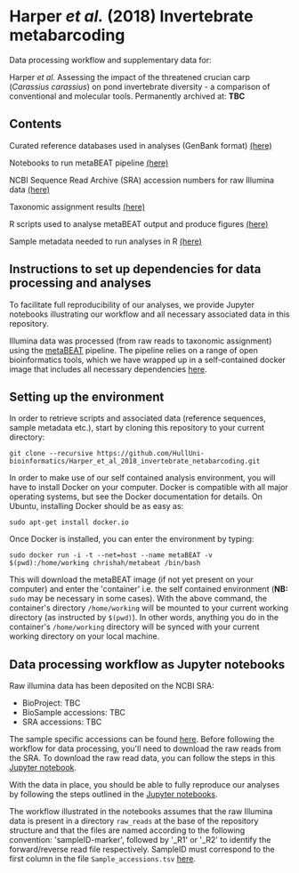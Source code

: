 # Harper *et al.* (2018) Invertebrate metabarcoding

Data processing workflow and supplementary data for:

Harper *et al.* Assessing the impact of the threatened crucian carp (*Carassius carassius*) on pond invertebrate diversity - a comparison of conventional and molecular tools.
Permanently archived at: **TBC**


## Contents

Curated reference databases used in analyses (GenBank format) [(here)](https://github.com/HullUni-bioinformatics/Harper_et_al_2018_invertebrate_metabarcoding/tree/master/Reference_database)

Notebooks to run metaBEAT pipeline [(here)](https://github.com/HullUni-bioinformatics/Harper_et_al_2018_invertebrate_metabarcoding/tree/master/Jupyter_notebooks)

NCBI Sequence Read Archive (SRA) accession numbers for raw Illumina data [(here)](https://github.com/HullUni-bioinformatics/Harper_et_al_2018_invertebrate_metabarcoding/tree/master/Data/Sample_accessions.tsv)

Taxonomic assignment results [(here)](https://github.com/HullUni-bioinformatics/Harper_et_al_2018_invertebrate_metabarcoding/tree/master/Data/Taxonomic_Assignment_Results)

R scripts used to analyse metaBEAT output and produce figures [(here)](https://github.com/HullUni-bioinformatics/Harper_et_al_2018_invertebrate_metabarcoding/tree/master/R_scripts)

Sample metadata needed to run analyses in R [(here)](https://github.com/HullUni-bioinformatics/Harper_et_al_2018_invertebrate_metabarcoding/tree/master/Data/Sample_Metadata)


## Instructions to set up dependencies for data processing and analyses

To facilitate full reproducibility of our analyses, we provide Jupyter notebooks illustrating our workflow and all necessary associated data in this repository.

Illumina data was processed (from raw reads to taxonomic assignment) using the [metaBEAT](https://github.com/HullUni-bioinformatics/metaBEAT) pipeline. The pipeline relies on a range of open bioinformatics tools, which we have wrapped up in a self-contained docker image that includes all necessary dependencies [here](https://hub.docker.com/r/chrishah/metabeat/).


## Setting up the environment

In order to retrieve scripts and associated data (reference sequences, sample metadata etc.), start by cloning this repository to your current directory:

```
git clone --recursive https://github.com/HullUni-bioinformatics/Harper_et_al_2018_invertebrate_netabarcoding.git
```

In order to make use of our self contained analysis environment, you will have to install Docker on your computer. Docker is compatible with all major operating systems, but see the Docker documentation for details. On Ubuntu, installing Docker should be as easy as:

```
sudo apt-get install docker.io
```

Once Docker is installed, you can enter the environment by typing:

```
sudo docker run -i -t --net=host --name metaBEAT -v $(pwd):/home/working chrishah/metabeat /bin/bash
```

This will download the metaBEAT image (if not yet present on your computer) and enter the 'container' i.e. the self contained environment (**NB:** ```sudo``` may be necessary in some cases). With the above command, the container's directory ```/home/working``` will be mounted to your current working directory (as instructed by ```$(pwd)```). In other words, anything you do in the container's ```/home/working``` directory will be synced with your current working directory on your local machine.


## Data processing workflow as Jupyter notebooks

Raw illumina data has been deposited on the NCBI SRA:
- BioProject: TBC
- BioSample accessions: TBC
- SRA accessions: TBC

The sample specific accessions can be found [here](https://github.com/HullUni-bioinformatics/Harper_et_al_2018_invertebrate_metabarcoding/tree/master/Data/Sample_accessions.tsv). Before following the workflow for data processing, you'll need to download the raw reads from the SRA. To download the raw read data, you can follow the steps in this [Jupyter notebook](https://github.com/HullUni-bioinformatics/Harper_et_al_2018_invertebrate_metabarcoding/tree/master/raw_reads/How_to_download_from_SRA.ipynb).

With the data in place, you should be able to fully reproduce our analyses by following the steps outlined in the [Jupyter notebooks](https://github.com/HullUni-bioinformatics/Harper_et_al_2018_invertebrate_metabarcoding/tree/master/Jupyter_notebooks).

The workflow illustrated in the notebooks assumes that the raw Illumina data is present in a directory ```raw_reads``` at the base of the repository structure and that the files are named according to the following convention: 'sampleID-marker', followed by '_R1' or '_R2' to identify the forward/reverse read file respectively. SampleID must correspond to the first column in the file ```Sample_accessions.tsv``` [here](https://github.com/HullUni-bioinformatics/Harper_et_al_2018_invertebrate_metabarcoding/tree/master/Data/Sample_accessions.tsv).
